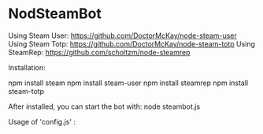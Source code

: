 # NodSteamBot

Using Steam User: https://github.com/DoctorMcKay/node-steam-user
Using Steam Totp: https://github.com/DoctorMcKay/node-steam-totp
Using SteamRep: https://github.com/scholtzm/node-steamrep




Installation:

npm install steam
npm install steam-user
npm install steamrep
npm install steam-totp

After installed, you can start the bot with: node steambot.js


Usage of 'config.js' :

